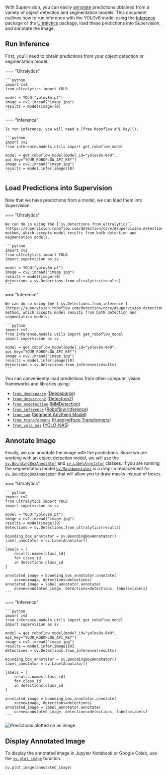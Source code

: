 With Supervision, you can easily [annotate](https://supervision.roboflow.com/annotators/) predictions obtained from a variety of object detection and segmentation models. This document outlines how to run inference with the YOLOv8 model using the [Inference](https://github.com/roboflow/inference) package or the [Ultralytics](https://github.com/ultralytics/ultralytics) package, load these predictions into Supervision, and annotate the image.

## Run Inference

First, you'll need to obtain predictions from your object detection or segmentation model.

=== "Ultralytics"

    ```python
    import cv2
    from ultralytics import YOLO

    model = YOLO("yolov8n.pt")
    image = cv2.imread("image.jpg")
    results = model(image)[0]
    ```

=== "Inference"

    To run inference, you will need a [free Roboflow API key]().

    ```python
    import cv2
    from inference.models.utils import get_roboflow_model

    model = get_roboflow_model(model_id="yolov8n-640", api_key="YOUR_ROBOFLOW_API_KEY")
    image = cv2.imread("image.jpg")
    results = model.infer(image)[0]
    ```

## Load Predictions into Supervision

Now that we have predictions from a model, we can load them into Supervision.

=== "Ultralytics"

    We can do so using the [`sv.Detections.from_ultralytics`](https://supervision.roboflow.com/detection/core/#supervision.detection.core.Detections.from_ultralytics) method, which accepts model results from both detection and segmentation models.

    ```python
    import cv2
    from ultralytics import YOLO
    import supervision as sv

    model = YOLO("yolov8n.pt")
    image = cv2.imread("image.jpg")
    results = model(image)[0]
    detections = sv.Detections.from_ultralytics(results)
    ```

=== "Inference"

    We can do so using the [`sv.Detections.from_inference`](https://supervision.roboflow.com/detection/core/#supervision.detection.core.Detections.from_inference) method, which accepts model results from both detection and segmentation models.

    ```python
    import cv2
    from inference.models.utils import get_roboflow_model
    import supervision as sv

    model = get_roboflow_model(model_id="yolov8n-640", api_key="YOUR_ROBOFLOW_API_KEY")
    image = cv2.imread("image.jpg")
    results = model.infer(image)[0]
    detections = sv.Detections.from_inference(results)
    ```

You can conveniently load predictions from other computer vision frameworks and libraries using:

- [`from_deepsparse`](https://supervision.roboflow.com/detection/core/#supervision.detection.core.Detections.from_deepsparse) ([Deepsparse](https://github.com/neuralmagic/deepsparse))
- [`from_detectron2`](https://supervision.roboflow.com/detection/core/#supervision.detection.core.Detections.from_detectron2) ([Detectron2](https://github.com/facebookresearch/detectron2))
- [`from_mmdetection`](https://supervision.roboflow.com/detection/core/#supervision.detection.core.Detections.from_mmdetection) ([MMDetection](https://github.com/open-mmlab/mmdetection))
- [`from_inference`](https://supervision.roboflow.com/detection/core/#supervision.detection.core.Detections.from_inference) ([Roboflow Inference](https://github.com/roboflow/inference))
- [`from_sam`](https://supervision.roboflow.com/detection/core/#supervision.detection.core.Detections.from_sam) ([Segment Anything Model](https://github.com/facebookresearch/segment-anything))
- [`from_transformers`](https://supervision.roboflow.com/detection/core/#supervision.detection.core.Detections.from_transformers) ([HuggingFace Transformers](https://github.com/huggingface/transformers))
- [`from_yolo_nas`](https://supervision.roboflow.com/detection/core/#supervision.detection.core.Detections.from_yolo_nas) ([YOLO-NAS](https://github.com/Deci-AI/super-gradients/blob/master/YOLONAS.md))

## Annotate Image

Finally, we can annotate the image with the predictions. Since we are working with an object detection model, we will use the [`sv.BoundingBoxAnnotator`](https://supervision.roboflow.com/annotators/#supervision.annotators.core.BoundingBoxAnnotator) and [`sv.LabelAnnotator`](https://supervision.roboflow.com/annotators/#supervision.annotators.core.LabelAnnotator) classes. If you are running the segmentation model [`sv.MaskAnnotator`](https://supervision.roboflow.com/annotators/#supervision.annotators.core.MaskAnnotator) is a drop-in replacement for [`sv.BoundingBoxAnnotator`](https://supervision.roboflow.com/annotators/#supervision.annotators.core.BoundingBoxAnnotator) that will allow you to draw masks instead of boxes.

=== "Ultralytics"

    ```python
    import cv2
    from ultralytics import YOLO
    import supervision as sv

    model = YOLO("yolov8n.pt")
    image = cv2.imread("image.jpg")
    results = model(image)[0]
    detections = sv.Detections.from_ultralytics(results)

    bounding_box_annotator = sv.BoundingBoxAnnotator()
    label_annotator = sv.LabelAnnotator()

    labels = [
        results.names[class_id]
        for class_id
        in detections.class_id
    ]

    annotated_image = bounding_box_annotator.annotate(
        scene=image, detections=detections)
    annotated_image = label_annotator.annotate(
        scene=annotated_image, detections=detections, labels=labels)
    ```

=== "Inference"

    ```python
    import cv2
    from inference.models.utils import get_roboflow_model
    import supervision as sv

    model = get_roboflow_model(model_id="yolov8n-640", api_key="YOUR_ROBOFLOW_API_KEY")
    image = cv2.imread("image.jpg")
    results = model.infer(image)[0]
    detections = sv.Detections.from_inference(results)

    bounding_box_annotator = sv.BoundingBoxAnnotator()
    label_annotator = sv.LabelAnnotator()

    labels = [
        results.names[class_id]
        for class_id
        in detections.class_id
    ]

    annotated_image = bounding_box_annotator.annotate(
        scene=image, detections=detections)
    annotated_image = label_annotator.annotate(
        scene=annotated_image, detections=detections, labels=labels)
    ```

![Predictions plotted on an image](https://media.roboflow.com/supervision_annotate_example.png)

## Display Annotated Image

To display the annotated image in Jupyter Notebook or Google Colab, use the [`sv.plot_image`](https://supervision.roboflow.com/utils/notebook/#supervision.utils.notebook.plot_image) function.

```python
sv.plot_image(annotated_image)
```
